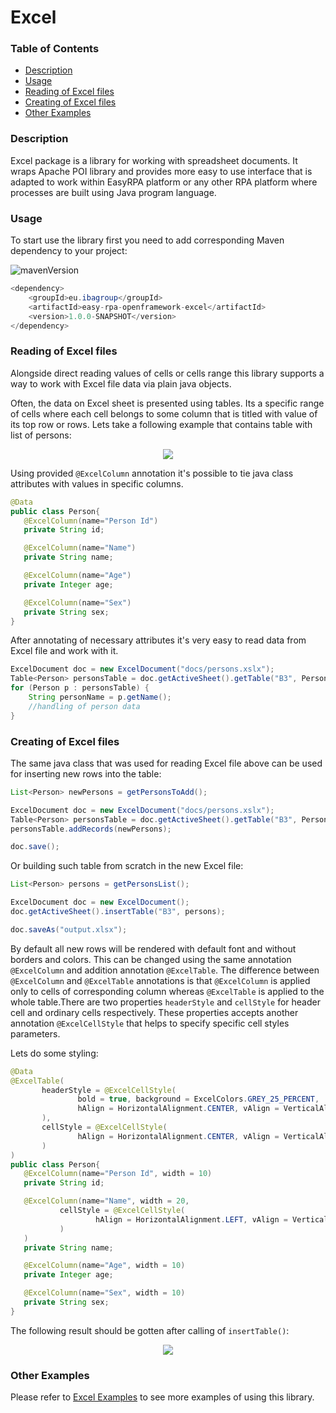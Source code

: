 # Excel

### Table of Contents
* [Description](#description)
* [Usage](#usage)
* [Reading of Excel files](#reading-of-excel-files)
* [Creating of Excel files](#creating-of-excel-files)
* [Other Examples](#other-examples)

### Description

Excel package is a library for working with spreadsheet documents. It wraps Apache POI library and provides more easy 
to use interface that is adapted to work within EasyRPA platform or any other RPA platform where processes are built 
using Java program language.

### Usage

To start use the library first you need to add corresponding Maven dependency to your project:

![mavenVersion](https://img.shields.io/maven-central/v/eu.ibagroup/easy-rpa-openframework-excel)

```java
<dependency>
    <groupId>eu.ibagroup</groupId>
    <artifactId>easy-rpa-openframework-excel</artifactId>
    <version>1.0.0-SNAPSHOT</version>
</dependency>
```

### Reading of Excel files

Alongside direct reading values of cells or cells range this library supports a way to work with Excel file data via 
plain java objects. 

Often, the data on Excel sheet is presented using tables. Its a specific range of cells where each cell belongs to some
column that is titled with value of its top row or rows. Lets take a following example that contains table with list of 
persons:

<p align="center">
  <img src="https://i.postimg.cc/jdchRRd5/excel-file-sample.png">
</p>

Using provided `@ExcelColumn` annotation it's possible to tie java class attributes with values in specific columns.             
 ```Java
@Data
public class Person{
    @ExcelColumn(name="Person Id")
    private String id;

    @ExcelColumn(name="Name")
    private String name;

    @ExcelColumn(name="Age")
    private Integer age;

    @ExcelColumn(name="Sex")
    private String sex;
}     
```
After annotating of necessary attributes it's very easy to read data from Excel file and work with it.
```Java
ExcelDocument doc = new ExcelDocument("docs/persons.xslx");
Table<Person> personsTable = doc.getActiveSheet().getTable("B3", Person.class);
for (Person p : personsTable) {
    String personName = p.getName();
    //handling of person data
}    
```

### Creating of Excel files

The same java class that was used for reading Excel file above can be used for inserting new rows into the table:
 ```Java
List<Person> newPersons = getPersonsToAdd();

ExcelDocument doc = new ExcelDocument("docs/persons.xslx");
Table<Person> personsTable = doc.getActiveSheet().getTable("B3", Person.class);
personsTable.addRecords(newPersons);

doc.save();
```

Or building such table from scratch in the new Excel file:
```Java
List<Person> persons = getPersonsList();

ExcelDocument doc = new ExcelDocument();
doc.getActiveSheet().insertTable("B3", persons);

doc.saveAs("output.xlsx");
```
By default all new rows will be rendered with default font and without borders and colors. This can be changed using 
the same annotation `@ExcelColumn` and addition annotation `@ExcelTable`. The difference between `@ExcelColumn` and 
`@ExcelTable` annotations is that `@ExcelColumn` is applied only to cells of corresponding column whereas `@ExcelTable` 
is applied to the whole table.There are two properties `headerStyle` and `cellStyle` for header cell and ordinary cells 
respectively. These properties accepts another annotation `@ExcelCellStyle` that helps to specify specific cell styles 
parameters. 

Lets do some styling:
 
 ```Java
@Data
@ExcelTable(
        headerStyle = @ExcelCellStyle(
                bold = true, background = ExcelColors.GREY_25_PERCENT,
                hAlign = HorizontalAlignment.CENTER, vAlign = VerticalAlignment.CENTER
        ),
        cellStyle = @ExcelCellStyle(
                hAlign = HorizontalAlignment.CENTER, vAlign = VerticalAlignment.TOP
        )     
)
public class Person{
    @ExcelColumn(name="Person Id", width = 10)
    private String id;

    @ExcelColumn(name="Name", width = 20,
            cellStyle = @ExcelCellStyle(
                    hAlign = HorizontalAlignment.LEFT, vAlign = VerticalAlignment.TOP
            ) 
    )
    private String name;

    @ExcelColumn(name="Age", width = 10)
    private Integer age;

    @ExcelColumn(name="Sex", width = 10)
    private String sex;
}     
```

The following result should be gotten after calling of `insertTable()`:

<p align="center">
  <img src="https://i.postimg.cc/y8SWvT5H/excel-file-creating.png">
</p>

### Other Examples

Please refer to [Excel Examples](../../examples#excel) to see more examples of using this library.

